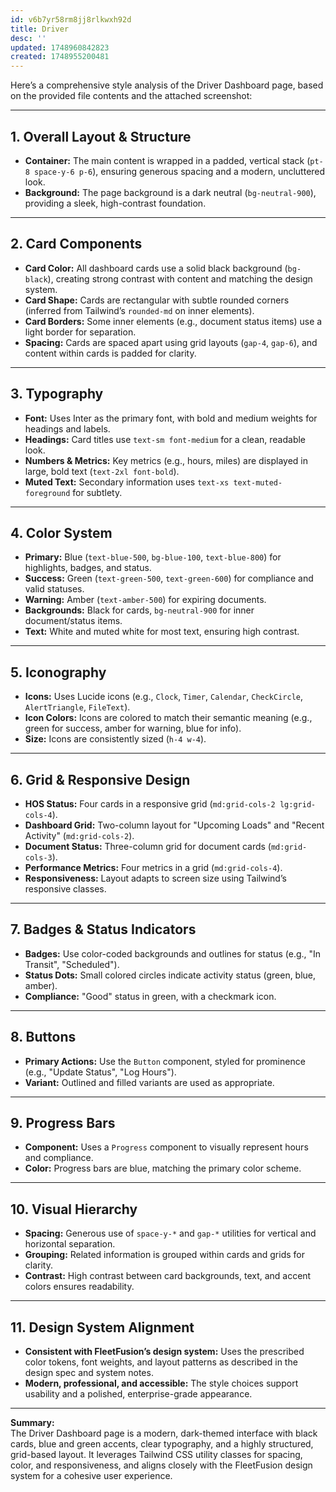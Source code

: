 ```yaml
---
id: v6b7yr58rm8jj8rlkwxh92d
title: Driver
desc: ''
updated: 1748960842823
created: 1748955200481
---
```

Here’s a comprehensive style analysis of the Driver Dashboard page, based on the provided file contents and the attached screenshot:

---

## 1. **Overall Layout & Structure**
- **Container:** The main content is wrapped in a padded, vertical stack (`pt-8 space-y-6 p-6`), ensuring generous spacing and a modern, uncluttered look.
- **Background:** The page background is a dark neutral (`bg-neutral-900`), providing a sleek, high-contrast foundation.

---

## 2. **Card Components**
- **Card Color:** All dashboard cards use a solid black background (`bg-black`), creating strong contrast with content and matching the design system.
- **Card Shape:** Cards are rectangular with subtle rounded corners (inferred from Tailwind’s `rounded-md` on inner elements).
- **Card Borders:** Some inner elements (e.g., document status items) use a light border for separation.
- **Spacing:** Cards are spaced apart using grid layouts (`gap-4`, `gap-6`), and content within cards is padded for clarity.

---

## 3. **Typography**
- **Font:** Uses Inter as the primary font, with bold and medium weights for headings and labels.
- **Headings:** Card titles use `text-sm font-medium` for a clean, readable look.
- **Numbers & Metrics:** Key metrics (e.g., hours, miles) are displayed in large, bold text (`text-2xl font-bold`).
- **Muted Text:** Secondary information uses `text-xs text-muted-foreground` for subtlety.

---

## 4. **Color System**
- **Primary:** Blue (`text-blue-500`, `bg-blue-100`, `text-blue-800`) for highlights, badges, and status.
- **Success:** Green (`text-green-500`, `text-green-600`) for compliance and valid statuses.
- **Warning:** Amber (`text-amber-500`) for expiring documents.
- **Backgrounds:** Black for cards, `bg-neutral-900` for inner document/status items.
- **Text:** White and muted white for most text, ensuring high contrast.

---

## 5. **Iconography**
- **Icons:** Uses Lucide icons (e.g., `Clock`, `Timer`, `Calendar`, `CheckCircle`, `AlertTriangle`, `FileText`).
- **Icon Colors:** Icons are colored to match their semantic meaning (e.g., green for success, amber for warning, blue for info).
- **Size:** Icons are consistently sized (`h-4 w-4`).

---

## 6. **Grid & Responsive Design**
- **HOS Status:** Four cards in a responsive grid (`md:grid-cols-2 lg:grid-cols-4`).
- **Dashboard Grid:** Two-column layout for "Upcoming Loads" and "Recent Activity" (`md:grid-cols-2`).
- **Document Status:** Three-column grid for document cards (`md:grid-cols-3`).
- **Performance Metrics:** Four metrics in a grid (`md:grid-cols-4`).
- **Responsiveness:** Layout adapts to screen size using Tailwind’s responsive classes.

---

## 7. **Badges & Status Indicators**
- **Badges:** Use color-coded backgrounds and outlines for status (e.g., "In Transit", "Scheduled").
- **Status Dots:** Small colored circles indicate activity status (green, blue, amber).
- **Compliance:** "Good" status in green, with a checkmark icon.

---

## 8. **Buttons**
- **Primary Actions:** Use the `Button` component, styled for prominence (e.g., "Update Status", "Log Hours").
- **Variant:** Outlined and filled variants are used as appropriate.

---

## 9. **Progress Bars**
- **Component:** Uses a `Progress` component to visually represent hours and compliance.
- **Color:** Progress bars are blue, matching the primary color scheme.

---

## 10. **Visual Hierarchy**
- **Spacing:** Generous use of `space-y-*` and `gap-*` utilities for vertical and horizontal separation.
- **Grouping:** Related information is grouped within cards and grids for clarity.
- **Contrast:** High contrast between card backgrounds, text, and accent colors ensures readability.

---

## 11. **Design System Alignment**
- **Consistent with FleetFusion’s design system:** Uses the prescribed color tokens, font weights, and layout patterns as described in the design spec and system notes.
- **Modern, professional, and accessible:** The style choices support usability and a polished, enterprise-grade appearance.

---

**Summary:**  
The Driver Dashboard page is a modern, dark-themed interface with black cards, blue and green accents, clear typography, and a highly structured, grid-based layout. It leverages Tailwind CSS utility classes for spacing, color, and responsiveness, and aligns closely with the FleetFusion design system for a cohesive user experience.
